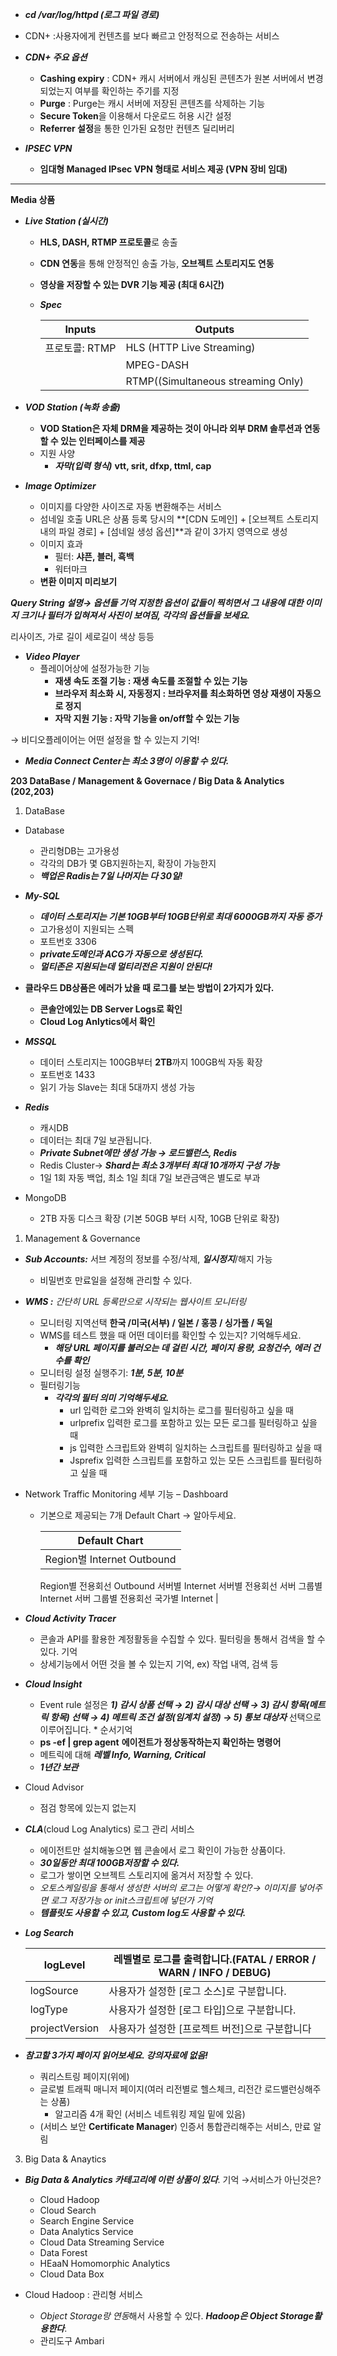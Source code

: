 - ***cd /var/log/httpd (로그 파일 경로)***

- CDN+ :사용자에게 컨텐츠를 보다 빠르고 안정적으로 전송하는 서비스
- ***CDN+ 주요 옵션***
    - **Cashing expiry** : CDN+ 캐시 서버에서 캐싱된 콘텐츠가 원본 서버에서 변경되었는지 여부를 확인하는 주기를 지정
    - **Purge** : Purge는 캐시 서버에 저장된 콘텐츠를 삭제하는 기능
    - **Secure Token**을 이용해서 다운로드 허용 시간 설정
    - **Referrer 설정**을 통한 인가된 요청만 컨텐츠 딜리버리
    
- ***IPSEC VPN***
    - **임대형 Managed IPsec VPN 형태로 서비스 제공 (VPN 장비 임대)**
    

---

**Media 상품**

- ***Live Station (실시간)***
    - **HLS, DASH, RTMP 프로토콜**로 송출
    - **CDN 연동**을 통해 안정적인 송출 가능, **오브젝트 스토리지도 연동**
    - **영상을 저장할 수 있는 DVR 기능 제공 (최대 6시간)**
    - ***Spec***
        
        
        | Inputs | Outputs |
        | --- | --- |
        | 프로토콜: RTMP | HLS (HTTP Live Streaming) |
        |  | MPEG-DASH  |
        |  | RTMP((Simultaneous streaming Only) |
- ***VOD Station (녹화 송출)***
    - **VOD Station은 자체 DRM을 제공하는 것이 아니라 외부 DRM 솔루션과 연동할 수 있는 인터페이스를 제공**
    - 지원 사양
        - ***자막(입력 형식)*** **vtt, srit, dfxp, ttml, cap**
        
- ***Image Optimizer***
    - 이미지를 다양한 사이즈로 자동 변환해주는 서비스
    - 섬네일 호출 URL은 상품 등록 당시의 **[CDN 도메인] + [오브젝트 스토리지 내의 파일 경로] + [섬네일 생성 옵션]**과 같이 3가지 영역으로 생성
    - 이미지 효과
        - 필터: **샤픈, 블러, 흑백**
        - 워터마크
    - **변환 이미지 미리보기**
    

***Query String 설명→ 옵션들 기억 지정한 옵션이 값들이 찍히면서 그 내용에 대한 이미지 크기나 필터가 입혀져서 사진이 보여짐, 각각의 옵션들을 보세요.***

리사이즈, 가로 길이 세로길이 색상 등등


- ***Video Player***
    - 플레이어상에 설정가능한 기능
        - **재생 속도 조절 기능 : 재생 속도를 조절할 수 있는 기능**
        - **브라우저 최소화 시, 자동정지 : 브라우저를 최소화하면 영상 재생이 자동으로 정지**
        - **자막 지원 기능 : 자막 기능을 on/off할 수 있는 기능**

→ 비디오플레이어는 어떤 설정을 할 수 있는지 기억!

- ***Media Connect Center는 최소 3명이 이용할 수 있다.***

**203 DataBase / Management & Governace / Big Data & Analytics (202,203)**

1. DataBase
- Database
    - 관리형DB는 고가용성
    - 각각의 DB가 몇 GB지원하는지, 확장이 가능한지
    - ***백업은 Radis는 7일 나머지는 다 30일!***
    
- ***My-SQL***
    - ***데이터 스토리지는 기본 10GB부터 10GB단위로 최대 6000GB까지 자동 증가***
    - 고가용성이 지원되는 스펙
    - 포트번호 3306
    - ***private도메인과 ACG가 자동으로 생성된다.***
    - ***멀티존은 지원되는데 멀티리전은 지원이 안된다!***
    
- **클라우드 DB상품은 에러가 났을 때 로그를 보는 방법이 2가지가 있다.**
    - **콘솔안에있는 DB Server Logs로 확인**
    - **Cloud Log Anlytics에서 확인**

- ***MSSQL***
    - 데이터 스토리지는 100GB부터 **2TB**까지 100GB씩 자동 확장
    - 포트번호 1433
    - 읽기 가능 Slave는 최대 5대까지 생성 가능

- ***Redis***
    - 캐시DB
    - 데이터는 최대 7일 보관됩니다.
    - ***Private Subnet에만 생성 가능 → 로드밸런스, Redis***
    - Redis Cluster→ ***Shard는 최소 3개부터 최대 10개까지 구성 가능***
    - 1일 1회 자동 백업, 최소 1일 최대 7일 보관금액은 별도로 부과

- MongoDB
    - 2TB 자동 디스크 확장 (기본 50GB 부터 시작, 10GB 단위로 확장)

1. Management & Governance

- ***Sub Accounts:*** 서브 계정의 정보를 수정/삭제, ***일시정지***/해지 가능
    - 비밀번호 만료일을 설정해 관리할 수 있다.

- ***WMS :** 간단히 URL 등록만으로 시작되는 웹사이트 모니터링*
    - 모니터링 지역선택 **한국 /미국(서부) / 일본 / 홍콩 / 싱가폴 / 독일**
    - WMS를 테스트 했을 때 어떤 데이터를 확인할 수 있는지? 기억해두세요.
        - ***해당 URL 페이지를 불러오는 데 걸린 시간, 페이지 용량, 요청건수, 에러 건수를 확인***
    - 모니터링 설정 실행주기: ***1분, 5분, 10분***
    - 필터링기능
        - ***각각의 필터 의미 기억해두세요.***
            - url 입력한 로그와 완벽히 일치하는 로그를 필터링하고 싶을 때
            - urlprefix 입력한 로그를 포함하고 있는 모든 로그를 필터링하고 싶을 때
            - js 입력한 스크립트와 완벽히 일치하는 스크립트를 필터링하고 싶을 때
            - Jsprefix 입력한 스크립트를 포함하고 있는 모든 스크립트를 필터링하고 싶을 때

- Network Traffic Monitoring 세부 기능 – Dashboard
    - 기본으로 제공되는 7개 Default Chart → 알아두세요.
        
        
        | Default Chart |
        | --- |
        | Region별 Internet Outbound
        Region별 전용회선 Outbound
        서버별 Internet
        서버별 전용회선
        서버 그룹별 Internet
        서버 그룹별 전용회선
        국가별 Internet |

- ***Cloud Activity Tracer***
    - 콘솔과 API를 활용한 계정활동을 수집할 수 있다. 필터링을 통해서 검색을 할 수 있다. 기억
    - 상세기능에서 어떤 것을 볼 수 있는지 기억, ex) 작업 내역, 검색 등

- ***Cloud Insight***
    - Event rule 설정은 ***1) 감시 상품 선택 → 2) 감시 대상 선택 → 3) 감시 항목(메트릭 항목) 선택 → 4) 메트릭 조건 설정(임계치 설정) → 5) 통보 대상자*** 선택으로 이루어집니다. * 순서기억
    - **ps -ef | grep agent** **에이전트가 정상동작하는지 확인하는 명령어**
    - 메트릭에 대해 ***레벨 Info, Warning, Critical***
    - ***1년간 보관***

- Cloud Advisor
    - 점검 항목에 있는지 없는지

- ***CLA***(cloud Log Analytics) 로그 관리 서비스
    - 에이전트만 설치해놓으면 웹 콘솔에서 로그 확인이 가능한 상품이다.
    - ***30일동안 최대 100GB저장할 수 있다.***
    - 로그가 쌓이면 오브젝트 스토리지에 옮겨서 저장할 수 있다.
    - *오토스케일링을 통해서 생성한 서버의 로그는 어떻게 확인?→ 이미지를 넣어주면 로그 저장가능 or init스크립트에 넣던가 기억*
    - ***템플릿도 사용할 수 있고, Custom log도 사용할 수 있다.***

- ***Log Search***
    
    
    | logLevel | 레벨별로 로그를 출력합니다.(FATAL / ERROR / WARN / INFO / DEBUG) |
    | --- | --- |
    | logSource |  사용자가 설정한 [로그 소스]로 구분합니다. |
    | logType | 사용자가 설정한 [로그 타입]으로 구분합니다. |
    | projectVersion | 사용자가 설정한 [프로젝트 버전]으로 구분합니다 |

 

- ***참고할 3가지 페이지 읽어보세요. 강의자료에 없음!***
    - 쿼리스트링 페이지(위에)
    - 글로벌 트래픽 매니저 페이지(여러 리전별로 헬스체크, 리전간 로드밸런싱해주는 상품)
        - 알고리즘 4개 확인 (서비스 네트워킹 제일 밑에 있음)
    - (서비스 보안 ****Certificate Manager****) 인증서 통합관리해주는 서비스, 만료 알림

3. Big Data & Anaytics

- ***Big Data & Analytics 카테고리에 이런 상품이 있다***. 기억 →서비스가 아닌것은?
    - Cloud Hadoop
    - Cloud Search
    - Search Engine Service
    - Data Analytics Service
    - Cloud Data Streaming Service
    - Data Forest
    - HEaaN Homomorphic Analytics
    - Cloud Data Box
    
- Cloud Hadoop : 관리형 서비스
    - *Object Storage랑 연동*해서 사용할 수 있다. ***Hadoop은 Object Storage활용한다***.
    - 관리도구 Ambari
